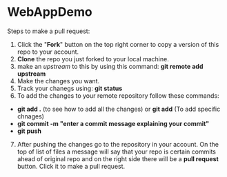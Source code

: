# WebAppDemo

Steps to make a pull request:
1. Click the "__Fork__" button on the top right corner to copy a version of this repo to your account.
2. __Clone__ the repo you just forked to your local machine. 
3. make an _upstream_ to this by using this command: __git remote add upstream <link of this repository>__
4. Make the changes you want.
5. Track your chanegs using: __git status__
6. To add the changes to your remote repository follow these commands:
* __git add .__ (to see how to add all the changes) or __git add__ <filename> (To add specific chnages)
* __git commit -m "enter a commit message explaining your commit"__
* __git push__
7. After pushing the changes go to the repository in your account. On the top of list of files a message will say that your repo is certain commits ahead of original repo and on the right side there will be a __pull request__ button. Click it to make a pull request.
